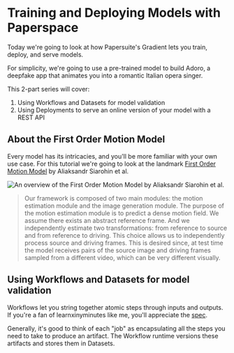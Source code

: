 # Training and Deploying Models with Paperspace

Today we're going to look at how Papersuite's Gradient lets you train, deploy, and serve models.

For simplicity, we're going to use a pre-trained model to build Adoro, a deepfake app that animates you into a romantic Italian opera singer.

This 2-part series will cover:

1. Using Workflows and Datasets for model validation
2. Using Deployments to serve an online version of your model with a REST API

## About the First Order Motion Model

Every model has its intricacies, and you'll be more familiar with your own use case. For this tutorial we're going to look at the landmark [First Order Motion Model](https://aliaksandrsiarohin.github.io/first-order-model-website/) by Aliaksandr Siarohin et al.

![An overview of the First Order Motion Model by Aliaksandr Siarohin et al.](https://aliaksandrsiarohin.github.io/first-order-model-website/pipeline.png)

> Our framework is composed of two main modules: the motion estimation module and the image generation module. The purpose of the motion estimation module is to predict a dense motion field. We assume there exists an abstract reference frame. And we independently estimate two transformations: from reference to source and from reference to driving. This choice allows us to independently process source and driving frames. This is desired since, at test time the model receives pairs of the source image and driving frames sampled from a different video, which can be very different visually.

## Using Workflows and Datasets for model validation

Workflows let you string together atomic steps through inputs and outputs. If you're a fan of learnxinyminutes like me, you'll appreciate the [spec](https://docs.paperspace.com/gradient/explore-train-deploy/workflows/workflow-spec).

Generally, it's good to think of each "job" as encapsulating all the steps you need to take to produce an artifact. The Workflow runtime versions these artifacts and stores them in Datasets.
